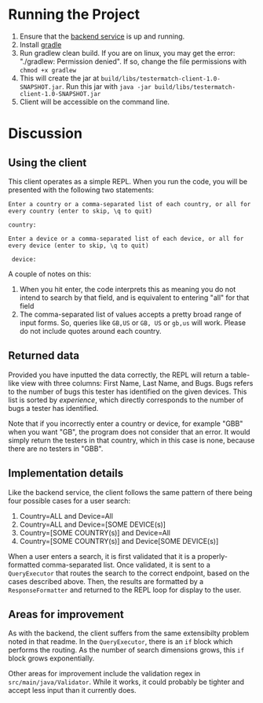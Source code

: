 # Running the Project
1. Ensure that the [backend service](https://github.com/dvilinsky/testermatch) is up and running. 
2. Install [gradle](https://gradle.org/install/)
3. Run gradlew clean build. If you are on linux, you may get the error: "./gradlew: Permission denied". If so, change the file
permissions with `chmod +x gradlew` 
4. This will create the jar at `build/libs/testermatch-client-1.0-SNAPSHOT.jar`. Run this jar with
`java -jar build/libs/testermatch-client-1.0-SNAPSHOT.jar`
5. Client will be accessible on the command line. 

# Discussion
## Using the client
This client operates as a simple REPL. When you run the code, you will be presented with the following two statements:

`Enter a country or a comma-separated list of each country, or all for every country (enter to skip, \q to quit)
 `
 
 `country:`
 
 
 `Enter a device or a comma-separated list of each device, or all for every device (enter to skip, \q to quit)`
 
` device:`

A couple of notes on this:
1. When you hit enter, the code interprets this as meaning you do not intend to search by that field, and is equivalent to 
entering "all" for that field
2. The comma-separated list of values accepts a pretty broad range of input forms. So, queries like `GB,US` or `GB, US` or 
`gb,us` will work. Please do not include quotes around each country.

## Returned data
Provided you have inputted the data correctly, the REPL will return a table-like view with
three columns: First Name, Last Name, and Bugs. Bugs refers to the number of bugs this tester has identified on the given devices.
This list is sorted by *experience*, which directly corresponds to the number of bugs a tester has identified.

Note that if you incorrectly enter a country or device, for example "GBB" when you want "GB", the program does
not consider that an error. It would simply return the testers in that country, which in this case is none, because there are 
no testers in "GBB".

## Implementation details
Like the backend service, the client follows the same pattern of there being 
four possible cases for a user search:
1. Country=ALL and Device=All
2. Country=ALL and Device=[SOME DEVICE(s)]
3. Country=[SOME COUNTRY(s)] and Device=All
4. Country=[SOME COUNTRY(s)] and Device[SOME DEVICE(s)]

When a user enters a search, it is first validated that it is a properly-formatted comma-separated list. Once validated, 
it is sent to a `QueryExecutor` that routes the search to the correct endpoint, based on the 
cases described above. Then, the results are formatted by a `ResponseFormatter` and returned to 
the REPL loop for display to the user.

## Areas for improvement
As with the backend, the client suffers from the same extensibilty problem noted in that readme. In the 
`QueryExecutor`, there is an `if` block which performs the routing. As the number of search dimensions 
grows, this `if` block grows exponentially. 

Other areas for improvement include the validation regex in `src/main/java/Validator`. While it works, it could probably be tighter
and accept less input than it currently does. 